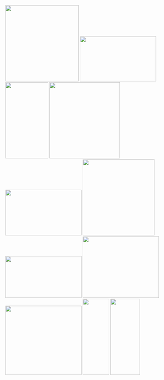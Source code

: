 <img src="https://farm8.staticflickr.com/7164/27017548581_200902d812_m.jpg" width="231" height="240">
<img src="https://farm8.staticflickr.com/7487/26480397704_4bd4b1091d_m.jpg" width="240" height="142">
<img src="https://farm8.staticflickr.com/7372/26480397574_e4f3a753e7_m.jpg" width="135" height="240">
<img src="https://farm8.staticflickr.com/7334/26480397504_d917384371_m.jpg" width="222" height="240">
<img src="https://farm8.staticflickr.com/7735/26480397394_7d51b12c31_m.jpg" width="240" height="144">
<img src="https://farm8.staticflickr.com/7720/26480397324_2966d5b7ae_m.jpg" width="226" height="240">
<img src="https://farm8.staticflickr.com/7752/26480397294_a9d337eda6_m.jpg" width="240" height="132">
<img src="https://farm8.staticflickr.com/7184/26480397264_0cddbdb377_m.jpg" width="240" height="194">
<img src="https://farm8.staticflickr.com/7712/26480397204_b7f3969467_m.jpg" width="240" height="218">
<img src="https://farm8.staticflickr.com/7162/26480397094_9cd43b979d_m.jpg" width="83" height="240">
<img src="https://farm8.staticflickr.com/7451/26480397004_1254cf8d34_m.jpg" width="93" height="240">
